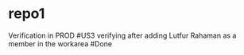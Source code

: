 # repo1
Verification in PROD
#US3 verifying after adding Lutfur Rahaman as a member in the workarea #Done
